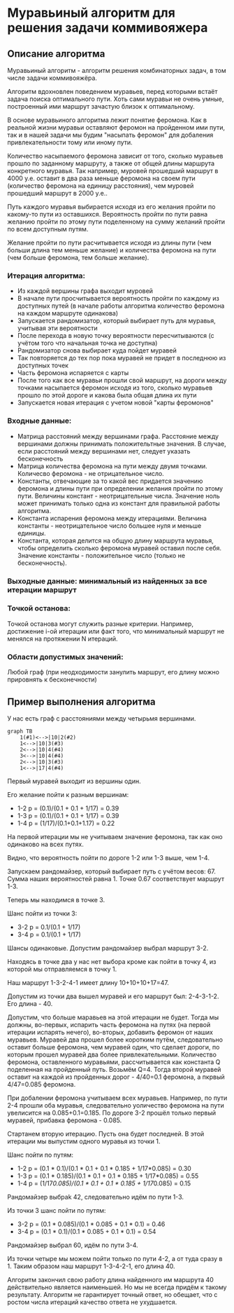 # Муравьиный алгоритм для решения задачи коммивояжера

## Описание алгоритма
Муравьиный алгоритм - алгоритм решения комбинаторных задач, в том числе задачи коммивояжёра. 

Алгоритм вдохновлен поведением муравьев, перед которыми встаёт задача поиска оптимального пути. Хоть сами муравьи не очень умные, построенный ими маршрут зачастую близок к оптимальному.

В основе муравьиного алгоритма лежит понятие феромона. Как в реальной жизни муравьи оставляют феромон на пройденном ими пути, так и в нашей задачи мы будим "насыпать феромон" для добаления привлекательности тому или иному пути.

Количество насыпаемого феромона зависит от того, сколько муравьев прошло по заданному маршруту, а также от общей длины маршрута конкретного муравья. Так например, муровей прошедший маршрут в 4000 у.е. оставит в два раза меньше феромона на своем пути (количество феромона на единицу расстояния), чем муровей прошедший маршрут в 2000 у.е..

Путь каждого муравья выбирается исходя из его желания пройти по какому-то пути из оставшихся. Вероятность пройти по пути равна желанию пройти по этому пути поделенному на сумму желаний пройти по всем доступным путям.

Желание пройти по пути расчитывается исходя из длины пути (чем больши длина тем меньше желание) и количества феромона на пути (чем больше феромона, тем больше желание).

### Итерация алгоритма:

- Из каждой вершины графа выходит муровей
- В начале пути просчитывается вероятность пройти по каждому из доступных путей (в начале работы алгоритма количество феромона на каждом маршруте одинакова)
- Запускается рандомизатор, который выбирает путь для муравья, учитывая эти вероятности
- После перехода в новую точку вероятности пересчитываются (с учётом того что начальная точка не доступна)
- Рандомизатор снова выбирает куда пойдет муравей
- Так повторяется до тех пор пока муравей не придет в последнюю из доступных точек
- Часть феромона испаряется с карты
- После того как все муравьи прошли свой маршрут, на дороги между точками насыпается феромон исходя из того, сколько муравьев прошло по этой дороге и какова была общая длина их пути
- Запускается новая итерация с учетом новой "карты феромонов"

### Входные данные:
- Матрица расстояний между вершинами графа. Расстояние между вершинами должны принимать положительтные значения. В случае, если расстояний между вершинами нет, следует указать бесконечность
- Матрица количества феромона на пути между двумя точками. Количесво феромона - не отрицательное число. 
- Константы, отвечающие за то какой вес придается значению феромона и длины пути при определении желания пройти по этому пути. Величины констант - неотрицательные числа. Значение ноль может принимать только одна из констант для правильной работы алгоритма.
- Константа испарения феромона между итерациями. Величина константы - неотрицательное число большее нуля и меньше единицы.
- Константа, которая делится на общую длину маршрута муравья, чтобы определить сколько феромона муравей оставил после себя. Значение константы - положительное число (только не бесконечность).

### Выходные данные: минимальный из найденных за все итерации маршрут

### Точкой останова:
Точкой останова могут служить разные критерии. Например, достижение i-ой итерации или факт того, что минимальный маршрут не менялся на протяжении N итераций.

### Области допустимых значений:
Любой граф (при неодходимости занулить маршрут, его длину можно прировнять к бесконечности)

## Пример выполнения алгоритма
У нас есть граф с расстояниями между четырьмя вершинами.
~~~ mermaid
graph TB
    1(#1)<-->|10|2(#2)
    1<-->|10|3(#3)
    2<-->|10|4(#4)
    3<-->|10|4(#4)
    2<-->|10|3(#3)
    1<-->|17|4(#4)
~~~
Первый муравей выходит из вершины один.

Его желание пойти к разным вершинам:

- 1-2 p = (0.1)/(0.1 + 0.1 + 1/17) = 0.39
- 1-3 p = (0.1)/(0.1 + 0.1 + 1/17) = 0.39
- 1-4 p = (1/17)/(0.1+0.1+1.17) = 0.22

На первой итерации мы не учитываем значение феромона, так как оно одинаково на всех путях.
 
Видно, что вероятность пойти по дороге 1-2 или 1-3 выше, чем 1-4.

Запускаем рандомайзер, который выбирает путь с учётом весов: 67. Сумма наших вероятностей равна 1. Точке 0.67 соответствует маршрут 1-3.

Теперь мы находимся в точке 3. 

Шанс пойти из точки 3:

- 3-2 p = 0.1/(0.1 + 1/17)
- 3-4 p = 0.1/(0.1 + 1/17)

Шансы одинаковые. Допустим рандомайзер выбрал маршрут 3-2.

Находясь в точке два у нас нет выбора кроме как пойти в точку 4, из которой мы отправляемся в точку 1.

Наш маршрут 1-3-2-4-1 имеет длину 10+10+10+17=47. 

Допустим из точки два вышел муравей и его маршрут был: 2-4-3-1-2. Его длина - 40.

Допустим, что больше маравьев на этой итерации не будет. Тогда мы должны, во-первых, испарить часть феромона на путях (на первой итерации испарять нечего), во-вторых, добавить феромон от наших муравьев. Муравей два прошел более коротким путём, следовательно оставит больше феромона, чем муравей один, что сделает дороги, по которым прошел муравей два более привлекательными. Количество феромона, оставленного муравьями, рассчитывается как константа Q поделенная на пройденный путь. Возьмём Q=4. Тогда второй муравей оставит на каждой из пройденных дорог - 4/40=0.1 феромона, а пкрвый 4/47=0.085 феромона.

При добалении феромона учитываем всех муравьев. Например, по пути 2-4 прошли оба муравья, следовательно уоличество феромона на пути увелисится на 0.085+0.1=0.185. По дороге 3-2 прошёл только первый муравей, прибавка феромона - 0.085.

Стартанем вторую итерацию. Пусть она будет последней. В этой итерации мы выпустим одного муравья из точки 1.

Шанс пойти по путям:

- 1-2 p = (0.1 * 0.1)/(0.1 * 0.1 + 0.1 * 0.185 + 1/17*0.085) = 0.30
- 1-3 p = (0.1 * 0.185)/(0.1 * 0.1 + 0.1 * 0.185 + 1/17*0.085) = 0.55
- 1-4 p = (1/17*0.085)/(0.1 * 0.1 + 0.1 * 0.185 + 1/17*0.085) = 0.15

Рандомайзер выбраk 42, следовательно идём по пути 1-3.

Из точки 3 шанс пойти по путям:

- 3-2 p = (0.1 * 0.085)/(0.1 * 0.085 + 0.1 * 0.1) = 0.46
- 3-4 p = (0.1 * 0.1)/(0.1 * 0.085 + 0.1 * 0.1) = 0.54

Рандомайзер выбрал 60, идём по пути 3-4.

Из точки четыре мы можем пойти только по пути 4-2, а от туда сразу в 1. Таким образом наш маршрут 1-3-4-2-1, его длина 40.

Алгоритм закончил свою работу длина найденного им маршрута 40 действительно является наименьшей. Но мы не всегда придём к такому результату. Алгоритм не гарантирует точный ответ, но обещает, что с ростом числа итераций качество ответа не ухудшается.

